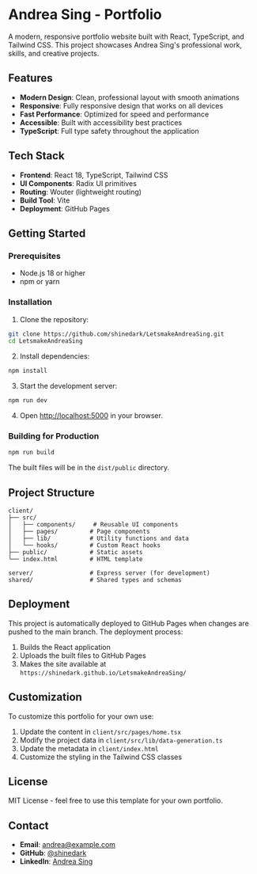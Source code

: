 # Andrea Sing - Portfolio

A modern, responsive portfolio website built with React, TypeScript, and Tailwind CSS. This project showcases Andrea Sing's professional work, skills, and creative projects.

## Features

- **Modern Design**: Clean, professional layout with smooth animations
- **Responsive**: Fully responsive design that works on all devices
- **Fast Performance**: Optimized for speed and performance
- **Accessible**: Built with accessibility best practices
- **TypeScript**: Full type safety throughout the application

## Tech Stack

- **Frontend**: React 18, TypeScript, Tailwind CSS
- **UI Components**: Radix UI primitives
- **Routing**: Wouter (lightweight routing)
- **Build Tool**: Vite
- **Deployment**: GitHub Pages

## Getting Started

### Prerequisites

- Node.js 18 or higher
- npm or yarn

### Installation

1. Clone the repository:
```bash
git clone https://github.com/shinedark/LetsmakeAndreaSing.git
cd LetsmakeAndreaSing
```

2. Install dependencies:
```bash
npm install
```

3. Start the development server:
```bash
npm run dev
```

4. Open [http://localhost:5000](http://localhost:5000) in your browser.

### Building for Production

```bash
npm run build
```

The built files will be in the `dist/public` directory.

## Project Structure

```
client/
├── src/
│   ├── components/     # Reusable UI components
│   ├── pages/         # Page components
│   ├── lib/           # Utility functions and data
│   └── hooks/         # Custom React hooks
├── public/            # Static assets
└── index.html         # HTML template

server/                # Express server (for development)
shared/                # Shared types and schemas
```

## Deployment

This project is automatically deployed to GitHub Pages when changes are pushed to the main branch. The deployment process:

1. Builds the React application
2. Uploads the built files to GitHub Pages
3. Makes the site available at `https://shinedark.github.io/LetsmakeAndreaSing/`

## Customization

To customize this portfolio for your own use:

1. Update the content in `client/src/pages/home.tsx`
2. Modify the project data in `client/src/lib/data-generation.ts`
3. Update the metadata in `client/index.html`
4. Customize the styling in the Tailwind CSS classes

## License

MIT License - feel free to use this template for your own portfolio.

## Contact

- **Email**: andrea@example.com
- **GitHub**: [@shinedark](https://github.com/shinedark)
- **LinkedIn**: [Andrea Sing](https://linkedin.com/in/andrea-sing)